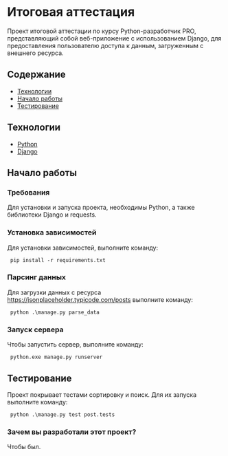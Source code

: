 # Итоговая аттестация
Проект итоговой аттестации по курсу Python-разработчик PRO, представляющий собой веб-приложение с использованием Django, для предоставления пользователю доступа к данным, загруженным с внешнего ресурса.


## Содержание
- [Технологии](#технологии)
- [Начало работы](#начало-работы)
- [Тестирование](#тестирование)

## Технологии
- [Python](https://www.python.org/)
- [Django](https://www.djangoproject.com/)


## Начало работы

### Требования
Для установки и запуска проекта, необходимы Python, а также библиотеки Django и requests.

### Установка зависимостей
Для установки зависимостей, выполните команду:
```
 pip install -r requirements.txt
```

### Парсинг данных
Для загрузки данных с ресурса https://jsonplaceholder.typicode.com/posts выполните команду:
```
 python .\manage.py parse_data
```

### Запуск сервера
Чтобы запустить сервер, выполните команду:
```
 python.exe manage.py runserver
```

## Тестирование
Проект покрывает тестами сортировку и поиск. Для их запуска выполните команду:
```
 python .\manage.py test post.tests
```

### Зачем вы разработали этот проект?
Чтобы был.

